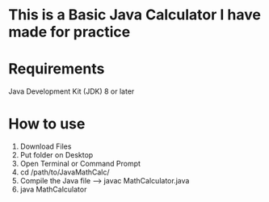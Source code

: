 # This is a Basic Java Calculator I have made for practice

# Requirements
Java Development Kit (JDK) 8 or later

# How to use
 1.  Download Files
 2.  Put folder on Desktop
 3.  Open Terminal or Command Prompt
 4.   cd /path/to/JavaMathCalc/
 5.   Compile the Java file --> javac MathCalculator.java
 6.   java MathCalculator


